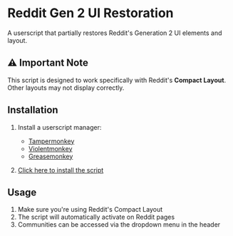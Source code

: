 # Reddit Gen 2 UI Restoration

A userscript that partially restores Reddit's Generation 2 UI elements and layout.

## ⚠️ Important Note
This script is designed to work specifically with Reddit's **Compact Layout**. Other layouts may not display correctly.

## Installation

1. Install a userscript manager:
   - [Tampermonkey](https://www.tampermonkey.net/)
   - [Violentmonkey](https://violentmonkey.github.io/)
   - [Greasemonkey](https://www.greasespot.net/)

2. [Click here to install the script](https://raw.githubusercontent.com/torikushiii/reddit-ui-restore/main/reddit.user.js)

## Usage

1. Make sure you're using Reddit's Compact Layout
2. The script will automatically activate on Reddit pages
3. Communities can be accessed via the dropdown menu in the header
